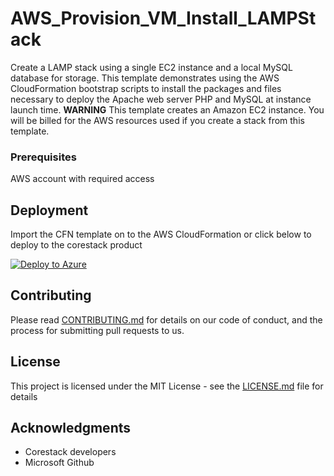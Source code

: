 
# AWS_Provision_VM_Install_LAMPStack

Create a LAMP stack using a single EC2 instance and a local MySQL database for storage. This template demonstrates using the AWS CloudFormation bootstrap scripts to install the packages and files necessary to deploy the Apache web server PHP and MySQL at instance launch time. **WARNING** This template creates an Amazon EC2 instance. You will be billed for the AWS resources used if you create a stack from this template.

### Prerequisites

AWS account with required access

## Deployment

Import the CFN template on to the AWS CloudFormation or click below to deploy to the corestack product 

[![Deploy to Azure](https://docs.corestack.io/wp-content/uploads/2019/09/deploy-to-corestack.svg)](http://sandbox.corestack.io/heatstack/templates?repositories=github&external_redirect=true&name=AWS_Provision_VM_Install_LAMPStack&url=https://raw.githubusercontent.com/corestacklabs/Templates/sandbox/cfn/AWS_Provision_VM_Install_LAMPStack/AWS_Provision_VM_Install_LAMPStack_content.json&engine=cfn&type[0]=Cloud&classification[0]=Provisioning&services[0]=AWS&scope=tenant#/mytemplates)

## Contributing

Please read [CONTRIBUTING.md](https://gist.github.com/karthick-kk/30e4fd3f279492b4f040d5cd569d21d0) for details on our code of conduct, and the process for submitting pull requests to us.

## License

This project is licensed under the MIT License - see the [LICENSE.md](LICENSE.md) file for details

## Acknowledgments

* Corestack developers
* Microsoft Github

